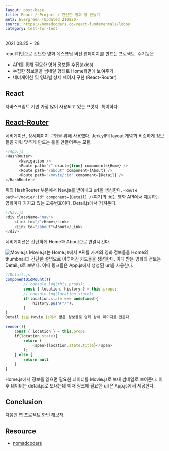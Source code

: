 ```yaml
---
layout: post-base
title: React / Project / 간단한 영화 웹 만들기
meta: Evergreen (Updated 210820)
source: https://nomadcoders.co/react-fundamentals/lobby
category: test-for-test
---
```

2021.08.25 ~ 28

react기반으로 간단한 영화 데스크탑 버전 웹페이지를 만드는 프로젝트. 주기능은

* API를 통해 필요한 영화 정보들 수집(axios)
* 수집한 정보들을 썸네일 형태로 Home화면에 보여주기
* 네비게이션 및 영화별 상세 페이지 구현 (React-Router)  

## React

자바스크립트 기반 가장 많이 사용되고 있는 브릿지. 특이하다.

## [React-Router](https://reactrouter.com/)

네비게이션, 상세페이지 구현을 위해 사용했다. Jerkyll의 layout 개념과 비슷하게 정보들을 끼워 맞추게 만드는 틀을 만들어주는 모듈.

```js
//App.js
<HashRouter>
      <Navigation />
      <Route path="/" exact={true} component={Home} />
      <Route path="/about" component={About} />
      <Route path="/movie/:id" component={Detail} />
</HashRouter>
```

위의 HashRouter 부분에서 Nav.js를 받아내고 url을 생성한다. `<Route path="/movie/:id" component={Detail} />`여기의 :id는 영화 API에서 제공하는 영화마다 가지고 있는 고유번호이다. Detail.js에서 가져온다.

```js
//Nav.js
<div className="nav">
    <Link to="/">Home</Link>
    <Link to="/about">About</Link>
</div>
```

네비게이션은 간단하게 Home과 About으로 연결시킨다.

![Movie.js]({{site.baseurl}}/img/21-09-05-react-3.png)
Movie.js는 Home.js에서 API를 가져와 영화 정보들을 Home의 thumbnail과 간단한 설명으로 이루어진 카드들을 생성한다. 이때 받은 영화의 정보는 Detail.js로 보낸다. 이때 링크들은 App.js에서 생성된 url을 사용한다.

```js
//Detail.js
componentDidMount(){
        // console.log(this.props);
        const { location, history } = this.props;
        // console.log(location.state);
        if(location.state === undefined){
            history.push("/");
        }
}
Detail.js는 Movie.js에서 받은 정보들로 영화 상세 페이지를 만든다.

render(){
    const { location } = this.props;
    if(location.state){
        return (
            <span>{location.state.title}</span>
        );
    } else {
        return null
    }
}
```

Home.js에서 정보를 읽으면 필요한 데이터를 Movie.js로 보내 썸네일로 보여준다. 이후 데이터는 detail.js로 보내는데 이때 링크에 필요한 url은 App.js에서 제공한다.

## Conclusion

다음엔 앱 프로젝트 한번 해보자.

## Resource

* [nomadcoders](https://nomadcoders.co/)
